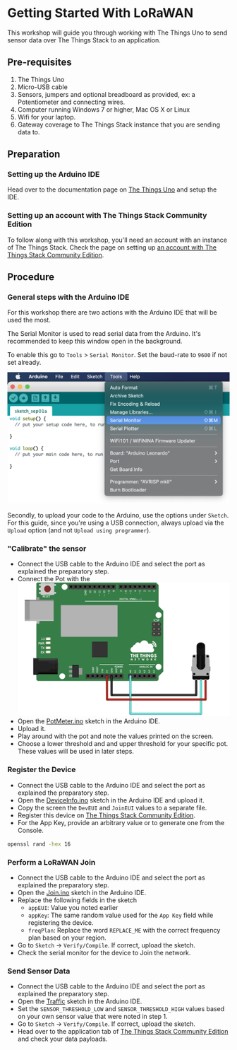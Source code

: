 # Getting Started With LoRaWAN

This workshop will guide you through working with The Things Uno to send sensor data over The Things Stack to an application.

## Pre-requisites

1. The Things Uno
2. Micro-USB cable
3. Sensors, jumpers and optional breadboard as provided, ex: a Potentiometer and connecting wires.
4. Computer running Windows 7 or higher, Mac OS X or Linux
5. Wifi for your laptop.
6. Gateway coverage to The Things Stack instance that you are sending data to.

## Preparation

### Setting up the Arduino IDE

Head over to the documentation page on [The Things Uno](https://www.thethingsindustries.com/docs/devices/the-things-uno/#setting-up-arduino-ide) and setup the IDE.

### Setting up an account with The Things Stack Community Edition

To follow along with this workshop, you'll need an account with an instance of The Things Stack. Check the page on setting up [an account with The Things Stack Community Edition](https://www.thethingsindustries.com/docs/getting-started/ttn/).

## Procedure

### General steps with the Arduino IDE

For this workshop there are two actions with the Arduino IDE that will be used the most.

The Serial Monitor is used to read serial data from the Arduino. It's recommended to keep this window open in the background.

To enable this go to `Tools` > `Serial Monitor`. Set the baud-rate to `9600` if not set already.

![TTN_Serial_monitor](TTN_Serial_monitor.png)

Secondly, to upload your code to the Arduino, use the options under `Sketch`. For this guide, since you're using a USB connection, always upload via the `Upload` option (and not `Upload using programmer`).

### "Calibrate" the sensor

- Connect the USB cable to the Arduino IDE and select the port as explained the preparatory step.
- Connect the Pot with the 
![schematic](./1_PotMeter/connections.png)
- Open the [PotMeter.ino](./1_PotMeter/Potmeter.ino) sketch in the Arduino IDE.
- Upload it.
- Play around with the pot and note the values printed on the screen.
- Choose a lower threshold and and upper threshold for your specific pot. These values will be used in later steps.

### Register the Device

- Connect the USB cable to the Arduino IDE and select the port as explained the preparatory step.
- Open the [DeviceInfo.ino](./2_DeviceInfo/DeviceInfo.ino) sketch in the Arduino IDE and upload it.
- Copy the screen the `DevEUI` and `JoinEUI` values to a separate file.
- Register this device on [The Things Stack Community Edition](https://www.thethingsindustries.com/docs/devices/adding-devices/).
- For the App Key, provide an arbitrary value or to generate one from the Console.
```bash
openssl rand -hex 16
```

### Perform a LoRaWAN Join

- Connect the USB cable to the Arduino IDE and select the port as explained the preparatory step.
- Open the [Join.ino](./3_Join/Join.ino) sketch in the Arduino IDE.
- Replace the following fields in the sketch
  - `appEUI`: Value you noted earlier
  - `appKey`: The same random value used for the `App Key` field while registering the device.
  - `freqPlan`: Replace the word `REPLACE_ME` with the correct frequency plan based on your region.
- Go to `Sketch` -> `Verify/Compile`. If correct, upload the sketch.
- Check the serial monitor for the device to Join the network.

### Send Sensor Data

- Connect the USB cable to the Arduino IDE and select the port as explained the preparatory step.
- Open the [Traffic](./4_Traffic/Traffic.ino) sketch in the Arduino IDE.
- Set the `SENSOR_THRESHOLD_LOW` and `SENSOR_THRESHOLD_HIGH` values based on your own sensor value that were noted in step 1.
- Go to `Sketch` -> `Verify/Compile`. If correct, upload the sketch.
- Head over to the application tab of [The Things Stack Community Edition](https://console.cloud.thethings.network) and check your data payloads.


